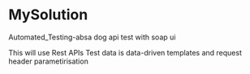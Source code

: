 # MySolution
Automated_Testing-absa dog api test with soap ui

This will use Rest APIs 
Test data is data-driven templates and request header parametirisation
